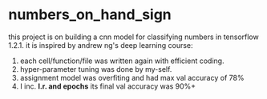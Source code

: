 # numbers_on_hand_sign
this project is on building a cnn model  for classifying numbers in tensorflow 1.2.1.
it is inspired by andrew ng's deep learning course:
1. each cell/function/file was written again with efficient coding.
2. hyper-parameter tuning was done by my-self.
3. assignment model was overfiting and had max val accuracy of 78%
4. I inc. **l.r. and epochs** its final val accuracy was 90%+
